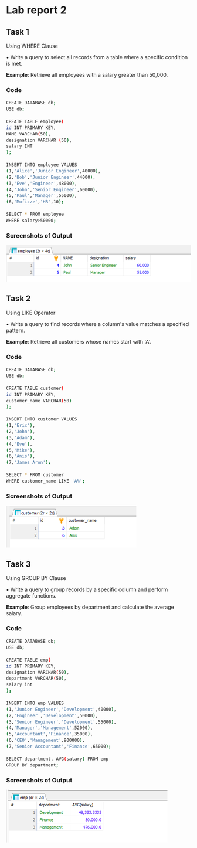
# Lab report 2




## Task 1
Using WHERE Clause


•  Write a query to select all records from a table where a specific condition is met.

**Example**: Retrieve all employees with a salary greater than 50,000.
### Code



```bash
CREATE DATABASE db;
USE db;

CREATE TABLE employee(
id INT PRIMARY KEY,
NAME VARCHAR(50),
designation VARCHAR (50),
salary INT
);

INSERT INTO employee VALUES
(1,'Alice','Junior Engineer',40000),
(2,'Bob','Junior Engineer',44000),
(3,'Eve','Engineer',48000),
(4,'John','Senior Engineer',60000),
(5,'Paul','Manager',55000),
(6,'Mofizzz','HR',10);

SELECT * FROM employee
WHERE salary>50000;
```


### Screenshots of Output

![App Screenshot](https://github.com/AbrarShazid/DBMS/blob/main/Lab%20report%202/Images%20of%20Output/1%20output.png)


## Task 2
Using LIKE Operator

•  Write a query to find records where a column's 
value matches a specified pattern.

**Example**: Retrieve all customers whose names start with 'A'.
### Code



```bash
CREATE DATABASE db;
USE db;

CREATE TABLE customer(
id INT PRIMARY KEY,
customer_name VARCHAR(50)
);

INSERT INTO customer VALUES
(1,'Eric'),
(2,'John'),
(3,'Adam'),
(4,'Eve'),
(5,'Mike'),
(6,'Anis'),
(7,'James Aron');

SELECT * FROM customer
WHERE customer_name LIKE 'A%';
```


### Screenshots of Output

![App Screenshot](https://github.com/AbrarShazid/DBMS/blob/main/Lab%20report%202/Images%20of%20Output/2%20output.png)



## Task 3
 Using GROUP BY Clause

•  Write a query to group records by a specific column and perform aggregate functions.

**Example**: Group employees by department and calculate the average salary.
### Code



```bash
CREATE DATABASE db;
USE db;

CREATE TABLE emp(
id INT PRIMARY KEY,
designation VARCHAR(50),
department VARCHAR(50),
salary int
);

INSERT INTO emp VALUES
(1,'Junior Engineer','Development',40000),
(2,'Engineer','Development',50000),
(3,'Senior Engineer','Development',55000),
(4,'Manager','Management',52000),
(5,'Accountant','Finance',35000),
(6,'CEO','Management',900000),
(7,'Senior Accountant','Finance',65000);

SELECT department, AVG(salary) FROM emp 
GROUP BY department;
```


### Screenshots of Output

![App Screenshot](https://github.com/AbrarShazid/DBMS/blob/main/Lab%20report%202/Images%20of%20Output/3%20Output.png)




